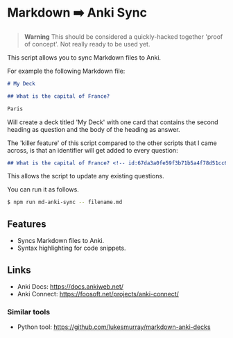 # Markdown ➡️ Anki Sync

> **Warning**
> This should be considered a quickly-hacked together 'proof of concept'. Not really ready to be used yet. 

This script allows you to sync Markdown files to Anki.

For example the following Markdown file:

````md
# My Deck

## What is the capital of France?

Paris
````

Will create a deck titled 'My Deck' with one card that contains the second heading as question and the body of the heading as answer.

The 'killer feature' of this script compared to the other scripts that I came across, is that an identifier will get added to every question:

```md
## What is the capital of France? <!-- id:67da3a0fe59f3b71b5a4f78d51cc67b1 -->
```

This allows the script to update any existing questions.

You can run it as follows.


```sh
$ npm run md-anki-sync -- filename.md
```

## Features

- Syncs Markdown files to Anki.
- Syntax highlighting for code snippets.

## Links

- Anki Docs: https://docs.ankiweb.net/
- Anki Connect: https://foosoft.net/projects/anki-connect/

### Similar tools

- Python tool: https://github.com/lukesmurray/markdown-anki-decks